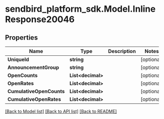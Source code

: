 
# sendbird_platform_sdk.Model.InlineResponse20046

## Properties

Name | Type | Description | Notes
------------ | ------------- | ------------- | -------------
**UniqueId** | **string** |  | [optional] 
**AnnouncementGroup** | **string** |  | [optional] 
**OpenCounts** | **List&lt;decimal&gt;** |  | [optional] 
**OpenRates** | **List&lt;decimal&gt;** |  | [optional] 
**CumulativeOpenCounts** | **List&lt;decimal&gt;** |  | [optional] 
**CumulativeOpenRates** | **List&lt;decimal&gt;** |  | [optional] 

[[Back to Model list]](../README.md#documentation-for-models)
[[Back to API list]](../README.md#documentation-for-api-endpoints)
[[Back to README]](../README.md)


